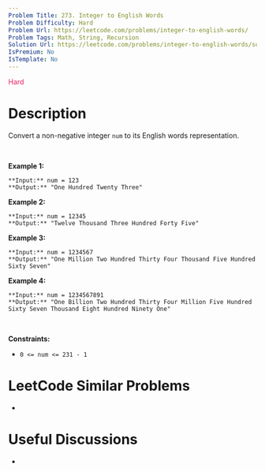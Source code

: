 ```yaml
---
Problem Title: 273. Integer to English Words
Problem Difficulty: Hard
Problem Url: https://leetcode.com/problems/integer-to-english-words/
Problem Tags: Math, String, Recursion
Solution Url: https://leetcode.com/problems/integer-to-english-words/solution/
IsPremium: No
IsTemplate: No
---
```


<span style="color: rgb(233, 30, 99);">Hard</span>

# Description

Convert a non-negative integer `num` to its English words representation.


 


**Example 1:**



```
**Input:** num = 123
**Output:** "One Hundred Twenty Three"

```
**Example 2:**



```
**Input:** num = 12345
**Output:** "Twelve Thousand Three Hundred Forty Five"

```
**Example 3:**



```
**Input:** num = 1234567
**Output:** "One Million Two Hundred Thirty Four Thousand Five Hundred Sixty Seven"

```
**Example 4:**



```
**Input:** num = 1234567891
**Output:** "One Billion Two Hundred Thirty Four Million Five Hundred Sixty Seven Thousand Eight Hundred Ninety One"

```

 


**Constraints:**


* `0 <= num <= 231 - 1`




# LeetCode Similar Problems

- []()

# Useful Discussions

- []()
